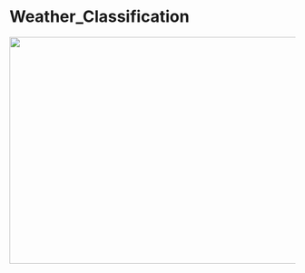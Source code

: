 # Weather_Classification

<img src="https://github.com/vishvpatel-97/Weather_Classification/Weather_Classification.gif" width=600, height=400>
